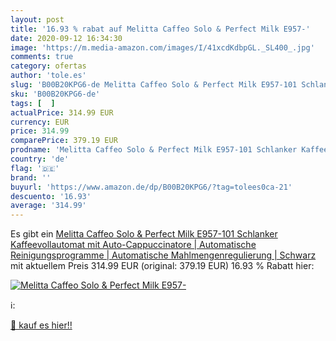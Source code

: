 ```yaml
---
layout: post
title: '16.93 % rabat auf Melitta Caffeo Solo & Perfect Milk E957-'
date: 2020-09-12 16:34:30
image: 'https://m.media-amazon.com/images/I/41xcdKdbpGL._SL400_.jpg'
comments: true
category: ofertas
author: 'tole.es'
slug: 'B00B20KPG6-de Melitta Caffeo Solo & Perfect Milk E957-101 Schlanker...'
sku: 'B00B20KPG6-de'
tags: [  ]
actualPrice: 314.99 EUR
currency: EUR
price: 314.99
comparePrice: 379.19 EUR
prodname: 'Melitta Caffeo Solo & Perfect Milk E957-101 Schlanker Kaffeevollautomat mit Auto-Cappuccinatore | Automatische Reinigungsprogramme | Automatische Mahlmengenregulierung | Schwarz'
country: 'de'
flag: '🇩🇪'
brand: ''
buyurl: 'https://www.amazon.de/dp/B00B20KPG6/?tag=tolees0ca-21'
descuento: '16.93'
average: '314.99'
---
```


Es gibt ein [Melitta Caffeo Solo & Perfect Milk E957-101 Schlanker Kaffeevollautomat mit Auto-Cappuccinatore | Automatische Reinigungsprogramme | Automatische Mahlmengenregulierung | Schwarz](https://www.amazon.de/dp/B00B20KPG6/?tag=tolees0ca-21) mit aktuellem Preis 314.99 EUR (original: 379.19 EUR) 16.93 % Rabatt hier:

[![Melitta Caffeo Solo & Perfect Milk E957-](https://m.media-amazon.com/images/I/41xcdKdbpGL._SL400_.jpg)](https://www.amazon.de/dp/B00B20KPG6/?tag=tolees0ca-21)

ℹ️:


[🛒 kauf es hier!!](https://www.amazon.de/dp/B00B20KPG6/?tag=tolees0ca-21)
